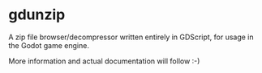 gdunzip
=======

A zip file browser/decompressor written entirely in GDScript, for usage in the Godot game engine.

More information and actual documentation will follow :-)
